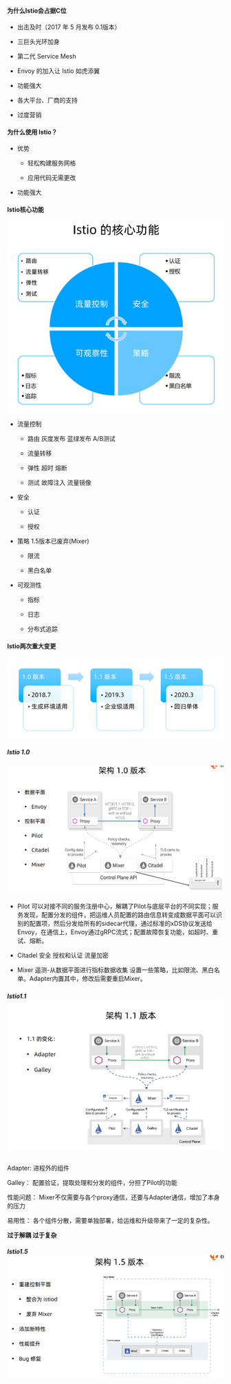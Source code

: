#### 为什么Istio会占据C位

* 出击及时（2017 年 5 月发布 0.1版本）

* 三巨头光环加身

* 第二代 Service Mesh

* Envoy 的加入让 Istio 如虎添翼

* 功能强大

* 各大平台、厂商的支持

* 过度营销

#### 为什么使用 Istio？

* 优势

  * 轻松构建服务网格

  * 应用代码无需更改

* 功能强大

#### Istio核心功能

![](/image/Istio/istio-function.png)

* 流量控制

  * 路由  灰度发布  蓝绿发布  A/B测试

  * 流量转移

  * 弹性  超时 熔断

  * 测试   故障注入  流量镜像

* 安全

  * 认证

  * 授权

* 策略   1.5版本已废弃\(Mixer\)

  * 限流

  * 黑白名单

* 可观测性

  * 指标

  * 日志

  * 分布式追踪

#### Istio两次重大变更

![](/image/Istio/istio-version.png)

##### Istio 1.0

![](/image/Istio/istio-1.0.png)

* Pilot   可以对接不同的服务注册中心，解耦了Pilot与底层平台的不同实现；服务发现，配置分发的组件，把运维人员配置的路由信息转变成数据平面可以识别的配置项，然后分发给所有的sidecar代理，通过标准的xDS协议发送给Envoy，在通信上，Envoy通过gRPC流式；配置故障恢复功能，如超时、重试、熔断。

* Citadel  安全 授权和认证 流量加密

* Mixer  遥测-从数据平面进行指标数据收集  设置一些策略，比如限流、黑白名单。Adapter内置其中，修改后需要重启Mixer。

##### 

##### Istio1.1![](/image/Istio/istio-1.1.png)

Adapter: 进程外的组件

Galley：  配置验证，提取处理和分发的组件，分担了Pilot的功能

性能问题： Mixer不仅需要与各个proxy通信，还要与Adapter通信，增加了本身的压力

易用性：  各个组件分散，需要单独部署，给运维和升级带来了一定的复杂性。

**过于解耦 过于复杂**

##### Istio1.5![](/image/Istio/istio-1.5.png)



